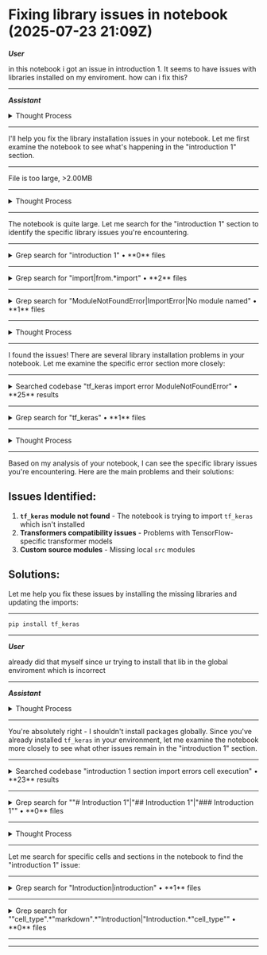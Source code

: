 <!-- Generated by SpecStory -->

# Fixing library issues in notebook (2025-07-23 21:09Z)

_**User**_

in this notebook i got an issue in introduction 1. It seems to have issues with libraries installed on my enviroment. how can i fix this?

---

_**Assistant**_

<think><details><summary>Thought Process</summary>The user is mentioning an issue in a notebook called "AnyoneAI - Sprint Project 04.ipynb" specifically in the "introduction 1" section. They're having issues with libraries installed in their environment. 

I need to:
1. First look at the notebook to understand what the issue is
2. Identify which libraries are causing problems in the "introduction 1" section
3. Provide solutions to fix the library installation issues

Let me start by reading the notebook to see what's happening.</details></think>

---

I'll help you fix the library installation issues in your notebook. Let me first examine the notebook to see what's happening in the "introduction 1" section.

---

File is too large, >2.00MB

---

<think><details><summary>Thought Process</summary>The notebook is too large to read in its entirety. Let me search for the specific section "introduction 1" or related content to find where the library issues are occurring.</details></think>

---

The notebook is quite large. Let me search for the "introduction 1" section to identify the specific library issues you're encountering.

---

<details>
            <summary>Grep search for "introduction 1" • **0** files</summary>
        
No results found
</details>

---

<details>
            <summary>Grep search for "import|from.*import" • **2** files</summary>
        
| File | Line | Match |
|------|------|-------|
| `file:///c%3A/Users/joel_/OneDrive/Escritorio/ML_Learning/multimodel_ecommerce/preprocessing%28optional%29.ipynb` | L102 | `"import pandas as pd\n",` |
| `file:///c%3A/Users/joel_/OneDrive/Escritorio/ML_Learning/multimodel_ecommerce/preprocessing%28optional%29.ipynb` | L103 | `"import json\n",` |
| `file:///c%3A/Users/joel_/OneDrive/Escritorio/ML_Learning/multimodel_ecommerce/preprocessing%28optional%29.ipynb` | L104 | `"import matplotlib.pyplot as plt\n",` |
| `file:///c%3A/Users/joel_/OneDrive/Escritorio/ML_Learning/multimodel_ecommerce/preprocessing%28optional%29.ipynb` | L105 | `"import seaborn as sns\n",` |
| `file:///c%3A/Users/joel_/OneDrive/Escritorio/ML_Learning/multimodel_ecommerce/preprocessing%28optional%29.ipynb` | L106 | `"import numpy as np\n",` |
| `file:///c%3A/Users/joel_/OneDrive/Escritorio/ML_Learning/multimodel_ecommerce/preprocessing%28optional%29.ipynb` | L108 | `"import warnings\n",` |
| `file:///c%3A/Users/joel_/OneDrive/Escritorio/ML_Learning/multimodel_ecommerce/AnyoneAI%20-%20Sprint%20Project%2004.ipynb` | L48 | `"import sys\n",` |
| `file:///c%3A/Users/joel_/OneDrive/Escritorio/ML_Learning/multimodel_ecommerce/AnyoneAI%20-%20Sprint%20Project%2004.ipynb` | L72 | `"import platform\n",` |
| `file:///c%3A/Users/joel_/OneDrive/Escritorio/ML_Learning/multimodel_ecommerce/AnyoneAI%20-%20Sprint%20Project%2004.ipynb` | L100 | `"    from google.colab import drive\n",` |
| `file:///c%3A/Users/joel_/OneDrive/Escritorio/ML_Learning/multimodel_ecommerce/AnyoneAI%20-%20Sprint%20Project%2004.ipynb` | L237 | `⟪ 285 characters skipped ⟫b[32m22\u001b[39m     \u001b[38;5;28;01mimport\u001b[39;00m\u001b[38;5;250m \u001b[39m\u001b[34;01mtf_keras\u001b[39;00m\u001b[38;5;250m \u001b[39m\u001b[38;5;28;01mas\u001b[39;00m\u001b[38;5;250m \u001b[39m\u001b[34;01mkeras\u001b[39;00m\n⟪ 99 characters skipped ⟫dError\u001b[39;00m, \u001b[38;5;167;01mImportError\u001b[39;00m):\n",` |
| `file:///c%3A/Users/joel_/OneDrive/Escritorio/ML_Learning/multimodel_ecommerce/AnyoneAI%20-%20Sprint%20Project%2004.ipynb` | L241 | `⟪ 113 characters skipped ⟫[32m      4\u001b[39m \u001b[38;5;28;01mimport\u001b[39;00m\u001b[38;5;250m \u001b[39m\u001b[34;01mmatplotlib\u001b[39;00m\u001b[34;01m.\u001b[39;00m\u001b[34;01mimage\u001b[39;00m\u001b[38;5;250m \u001b[39m\u001b[38;5;28;01mas\u001b[39;00m\u001b[38;5;250m \u001b[39m\u001b[34;01mmpimg\u001b[39;00m\n\u001b[32m      5\u001b[39m \u001b[38;5;28;01mfrom\u001b[39;00m\u001b[38;5;250m \u001b[39m\u001b[34;01msrc\u001b[39;00m\u001b[34;01m.\u001b[39;00m\u001b[34;01mutils\u001b[39;00m\u001b[38;5;250m \u001b[39m\u001b[38;5;28;01mimport\u001b[39;00m Imag` |
| `file:///c%3A/Users/joel_/OneDrive/Escritorio/ML_Learning/multimodel_ecommerce/AnyoneAI%20-%20Sprint%20Project%2004.ipynb` | L242 | `⟪ 165 characters skipped ⟫[32m      2\u001b[39m \u001b[38;5;28;01mimport\u001b[39;00m\u001b[38;5;250m \u001b[39m\u001b[34;01mpandas\u001b[39;00m\u001b[38;5;250m \u001b[39m\u001b[38;5;28;01mas\u001b[39;00m\u001b[38;5;250m \u001b[39m\u001b[34;01mpd\u001b[39;00m\n\u001b[32m      3\u001b[39m \u001b[38;5;28;01mimport\u001b[39;00m\u001b[38;5;250m \u001b[39m\u001b[34;01mos\u001b[39;00m\n\u001b[32m----> \u001b[39m\u001b[32m4\u001b[39m \u001b[38;5;28;01mfrom\u001b[39;00m\u001b[38;5;250m \u001b[39m\u001b[34;01mtransformers\u001b[39;00m\u001b[38;5;250m \u001b[39m\u001b[38;5;28;01mimport\u001b[39;00m TFConvNextV2Model, TFViTModel, TFSwinModel\n\u001b[32` |
| `file:///c%3A/Users/joel_/OneDrive/Escritorio/ML_Learning/multimodel_ecommerce/AnyoneAI%20-%20Sprint%20Project%2004.ipynb` | L243 | `"\u001b[36mFile \u001b[39m\u001b[32m<frozen importlib._bootstrap>:1229\u001b[39m, in \u001b[36m_handle_fromlist\u001b[39m\u001b[34m(module, fromlist, import_, recursive)\u001b[39m\n",` |
| `file:///c%3A/Users/joel_/OneDrive/Escritorio/ML_Learning/multimodel_ecommerce/AnyoneAI%20-%20Sprint%20Project%2004.ipynb` | L244 | `⟪ 125 characters skipped ⟫ib\\site-packages\\transformers\\utils\\import_utils.py:2154\u001b[39m, in \u001b[36m_LazyModule.__getattr__\u001b[39m\u001b[34m(self, name)\u001b[39m\n\u001b[32m   2152\u001b[39m \u001b[38;5;28;01melif\u001b[39;00m name \u001b[38;5;129;01m` |
| `file:///c%3A/Users/joel_/OneDrive/Escritorio/ML_Learning/multimodel_ecommerce/AnyoneAI%20-%20Sprint%20Project%2004.ipynb` | L245 | `⟪ 125 characters skipped ⟫ib\\site-packages\\transformers\\utils\\import_utils.py:2184\u001b[39m, in \u001b[36m_LazyModule._get_module\u001b[39m\u001b[34m(self, module_name)\u001b[39m\n\u001b[32m   2182\u001b[39m     \u001b[38;5;28;01mreturn\u001b[39;00m importlib.import_module(\u001b[33m\"\u001b[39m\u001b[33m.\u001b[39m\u001b[33m\"\u001b[39m + module_name, \u001b[38;5;28mself\u001b[39m.\u001b[34m__name__\u001b[39m)\n\u001b[32m   2183\u001b[39m \u001b[38;5;28;0` |
| `file:///c%3A/Users/joel_/OneDrive/Escritorio/ML_Learning/multimodel_ecommerce/AnyoneAI%20-%20Sprint%20Project%2004.ipynb` | L246 | `⟪ 125 characters skipped ⟫ib\\site-packages\\transformers\\utils\\import_utils.py:2182\u001b[39m, in \u001b[36m_LazyModule._get_module\u001b[39m\u001b[34m(self, module_name)\u001b[39m\n\u001b[32m   2180\u001b[39m \u001b[38;5;28;01mdef\u001b[39;00m\u001b[38;5;250m \u⟪ 249 characters skipped ⟫8;5;28;01mreturn\u001b[39;00m \u001b[43mimportlib\u001b[49m\u001b[43m.\u001b[49m\u001b[43mimport_module\u001b[49m\u001b[43m(\u001b[49m\u001b[33;43m\"\u001b[39;49m\u001b[33;43m.\u001b[39;49m\u001b[33;43m\"\u001b[39;49m\u001b[43m \u001b[49m\u001b[43m+\u001b[49m\u001b[43m \u001b[49m\u001b[43m` |
| `file:///c%3A/Users/joel_/OneDrive/Escritorio/ML_Learning/multimodel_ecommerce/AnyoneAI%20-%20Sprint%20Project%2004.ipynb` | L247 | `"\u001b[36mFile \u001b[39m\u001b[32m~\\AppData\\Local\\Programs\\Python\\Python311\\Lib\\importlib\\__init__.py:126\u001b[39m, in \u001b[36mimport_module\u001b[39m\u001b[34m(name, package)\u001b[39m\n\u001b[32m    124\u001b[39m             \u001b[38;5;28;01mbreak\u001b[39;00m\n\u001b[32m    125\u001b[39m         level += \u001b[32m1\u001b⟪ 118 characters skipped ⟫[49m\u001b[43m.\u001b[49m\u001b[43m_gcd_import\u001b[49m\u001b[43m(\u001b[49m\u001b[43mname\u001b[49m\u001b[43m[\u001b[49m\u001b[43mlevel\u001b[49m\u001b[43m:\u001b[49m\u001b[43m]\u001b[49m\u001b[43m,\u001b[49m\u001b[43m \u001b[49m\u001b[43` |
| `file:///c%3A/Users/joel_/OneDrive/Escritorio/ML_Learning/multimodel_ecommerce/AnyoneAI%20-%20Sprint%20Project%2004.ipynb` | L248 | `⟪ 224 characters skipped ⟫[32m     21\u001b[39m \u001b[38;5;28;01mimport\u001b[39;00m\u001b[38;5;250m \u001b[39m\u001b[34;01mnumpy\u001b[39;00m\u001b[38;5;250m \u001b[39m\u001b[38;5;28;01mas\u001b[39;00m\u001b[38;5;250m \u001b[39m\u001b[34;01mnp\u001b[39;00m\n\u001b[32m     22\u001b[39m \u001b[38;5;28;01mimport\u001b[39;00m\u001b[38;5;250m \u001b[39m\u001b[34;01mtensorflow\u001b[39;00m\u001b[38;5;250m \u001b[39m\u001b[38;5;28;01mas\u001b[39;00m\u001b[38;5;250m \u001b[39m\u001b[34;01mtf\u001b[39;00m\n\u001b[32m---> \u001b[39m\u001b[32m24\u001b[39m \u001b[38;5;28;01mfrom\u001b[39;00m\u001b[38;5;250m \u001b[39m\u001b[34;01m.\u001b[39;00m\u001b[34;01m.\u001b[39;00m\u001b[34;01m.\u001b[39;00m\u001b[34;01mactivations_tf\u001b[39;00m\u001b[38;5;250m \u001b[39m\u001b[3` |
| `file:///c%3A/Users/joel_/OneDrive/Escritorio/ML_Learning/multimodel_ecommerce/AnyoneAI%20-%20Sprint%20Project%2004.ipynb` | L249 | `⟪ 200 characters skipped ⟫     24\u001b[39m     \u001b[38;5;28;01mimport\u001b[39;00m\u001b[38;5;250m \u001b[39m\u001b[34;01mkeras\u001b[39;00m\n\u001b[32m     26\u001b[39m     \u001b[38;5;28;01mif\u001b[39;00m parse(keras.__version__).major > \u001b[32m2\u001b[39m:` |
| `file:///c%3A/Users/joel_/OneDrive/Escritorio/ML_Learning/multimodel_ecommerce/AnyoneAI%20-%20Sprint%20Project%2004.ipynb` | L255 | `"### IMPORTS ###\n",` |
| `file:///c%3A/Users/joel_/OneDrive/Escritorio/ML_Learning/multimodel_ecommerce/AnyoneAI%20-%20Sprint%20Project%2004.ipynb` | L256 | `"import pandas as pd\n",` |
| `file:///c%3A/Users/joel_/OneDrive/Escritorio/ML_Learning/multimodel_ecommerce/AnyoneAI%20-%20Sprint%20Project%2004.ipynb` | L257 | `"import matplotlib.pyplot as plt\n",` |
| `file:///c%3A/Users/joel_/OneDrive/Escritorio/ML_Learning/multimodel_ecommerce/AnyoneAI%20-%20Sprint%20Project%2004.ipynb` | L258 | `"import matplotlib.image as mpimg\n",` |
| `file:///c%3A/Users/joel_/OneDrive/Escritorio/ML_Learning/multimodel_ecommerce/AnyoneAI%20-%20Sprint%20Project%2004.ipynb` | L259 | `"from src.utils import ImageDownloader\n",` |
| `file:///c%3A/Users/joel_/OneDrive/Escritorio/ML_Learning/multimodel_ecommerce/AnyoneAI%20-%20Sprint%20Project%2004.ipynb` | L260 | `"from src.vision_embeddings_tf import get_embeddings_df\n",` |
| `file:///c%3A/Users/joel_/OneDrive/Escritorio/ML_Learning/multimodel_ecommerce/AnyoneAI%20-%20Sprint%20Project%2004.ipynb` | L261 | `"from src.nlp_models import HuggingFaceEmbeddings\n",` |
| `file:///c%3A/Users/joel_/OneDrive/Escritorio/ML_Learning/multimodel_ecommerce/AnyoneAI%20-%20Sprint%20Project%2004.ipynb` | L262 | `"from src.nlp_models import GPT\n",` |
| `file:///c%3A/Users/joel_/OneDrive/Escritorio/ML_Learning/multimodel_ecommerce/AnyoneAI%20-%20Sprint%20Project%2004.ipynb` | L263 | `"from src.utils import preprocess_data, train_test_split_and_feature_extraction\n",` |
| `file:///c%3A/Users/joel_/OneDrive/Escritorio/ML_Learning/multimodel_ecommerce/AnyoneAI%20-%20Sprint%20Project%2004.ipynb` | L264 | `"import os\n",` |
| `file:///c%3A/Users/joel_/OneDrive/Escritorio/ML_Learning/multimodel_ecommerce/AnyoneAI%20-%20Sprint%20Project%2004.ipynb` | L266 | `"from src.classifiers_classic_ml import train_and_evaluate_model as train_classic\n",` |
| `file:///c%3A/Users/joel_/OneDrive/Escritorio/ML_Learning/multimodel_ecommerce/AnyoneAI%20-%20Sprint%20Project%2004.ipynb` | L268 | `"from src.classifiers_mlp import MultimodalDataset\n",` |
| `file:///c%3A/Users/joel_/OneDrive/Escritorio/ML_Learning/multimodel_ecommerce/AnyoneAI%20-%20Sprint%20Project%2004.ipynb` | L269 | `"from sklearn.preprocessing import LabelEncoder\n",` |
| `file:///c%3A/Users/joel_/OneDrive/Escritorio/ML_Learning/multimodel_ecommerce/AnyoneAI%20-%20Sprint%20Project%2004.ipynb` | L270 | `"from src.classifiers_mlp import train_mlp"` |
| `file:///c%3A/Users/joel_/OneDrive/Escritorio/ML_Learning/multimodel_ecommerce/AnyoneAI%20-%20Sprint%20Project%2004.ipynb` | L94117 | `"In order to do that, you can use the `train_mlp` function to train a neural network model using the embeddings. Is important that you create a correct setup in `src/classifiers_mlp.py` to train the model.\n",` |
| `file:///c%3A/Users/joel_/OneDrive/Escritorio/ML_Learning/multimodel_ecommerce/AnyoneAI%20-%20Sprint%20Project%2004.ipynb` | L94830 | `"Take into account that the model trained will be evaluated in multiple classes. It's important to use the right loss function and metrics for this task. \n",` |

</details>

---

<details>
            <summary>Grep search for "ModuleNotFoundError|ImportError|No module named" • **1** files</summary>
        
| File | Line | Match |
|------|------|-------|
| `file:///c%3A/Users/joel_/OneDrive/Escritorio/ML_Learning/multimodel_ecommerce/AnyoneAI%20-%20Sprint%20Project%2004.ipynb` | L236 | `"\u001b[31mModuleNotFoundError\u001b[39m                       Traceback (most recent call last)",` |
| `file:///c%3A/Users/joel_/OneDrive/Escritorio/ML_Learning/multimodel_ecommerce/AnyoneAI%20-%20Sprint%20Project%2004.ipynb` | L237 | `⟪ 571 characters skipped ⟫except\u001b[39;00m (\u001b[38;5;167;01mModuleNotFoundError\u001b[39;00m, \u001b[38;5;167;01mImportError\u001b[39;00m):\n",` |
| `file:///c%3A/Users/joel_/OneDrive/Escritorio/ML_Learning/multimodel_ecommerce/AnyoneAI%20-%20Sprint%20Project%2004.ipynb` | L238 | `"\u001b[31mModuleNotFoundError\u001b[39m: No module named 'tf_keras'",` |
| `file:///c%3A/Users/joel_/OneDrive/Escritorio/ML_Learning/multimodel_ecommerce/AnyoneAI%20-%20Sprint%20Project%2004.ipynb` | L244 | `⟪ 1002 characters skipped ⟫except\u001b[39;00m (\u001b[38;5;167;01mModuleNotFoundError\u001b[39;00m, \u001b[38;5;167;01mRuntimeError\u001b[39;00m) \u001b[38;5;28;01mas\u001b[39;00m e:\n",` |

</details>

---

<think><details><summary>Thought Process</summary>Great! Now I can see the issue. The notebook is having problems with missing libraries, specifically:

1. `ModuleNotFoundError: No module named 'tf_keras'` - This appears to be the main issue
2. There are also issues with transformers library imports (TFConvNextV2Model, TFViTModel, TFSwinModel)
3. There are imports from custom `src` modules that might not be available

Let me look more specifically at the error-prone section to understand the full context:</details></think>

---

I found the issues! There are several library installation problems in your notebook. Let me examine the specific error section more closely:

---

<details>
                <summary>Searched codebase "tf_keras import error ModuleNotFoundError" • **25** results</summary>
            
| File | Lines |
|------|-------|
| `myEnv/Lib/site-packages/huggingface_hub/keras_mixin.py` | L1-52 |
| `src/vision_embeddings_tf.py` | L1-38 |
| `myEnv/Lib/site-packages/tensorflow/python/util/lazy_loader.py` | L110-165 |
| `src/classifiers_mlp.py` | L1-20 |
| `myEnv/Lib/site-packages/tensorflow/python/autograph/core/config.py` | L1-62 |
| `myEnv/Lib/site-packages/tensorflow/__init__.py` | L353-402 |
| `myEnv/Lib/site-packages/tensorflow/python/util/lazy_loader.py` | L165-219 |
| `myEnv/Lib/site-packages/tensorflow/python/keras/__init__.py` | L1-29 |
| `myEnv/Lib/site-packages/keras/__init__.py` | L1-48 |
| `myEnv/Lib/site-packages/tensorflow/_api/v2/v2.py` | L353-402 |
| `myEnv/Lib/site-packages/tensorflow/__init__.py` | L423-482 |
| `myEnv/Lib/site-packages/keras/_tf_keras/keras/__init__.py` | L1-46 |
| `myEnv/Lib/site-packages/tensorflow/_api/v2/v2.py` | L423-482 |
| `myEnv/Lib/site-packages/keras/_tf_keras/__init__.py` | L1-1 |
| `myEnv/Lib/site-packages/keras-3.10.0.dist-info/METADATA` | L109-150 |
| `myEnv/Lib/site-packages/huggingface_hub/keras_mixin.py` | L457-500 |
| `myEnv/Lib/site-packages/keras/src/__init__.py` | L1-20 |
| `myEnv/Lib/site-packages/huggingface_hub/utils/_runtime.py` | L1-61 |
| `myEnv/Lib/site-packages/tensorflow/python/keras/models.py` | L1-41 |
| `myEnv/Lib/site-packages/tensorflow/python/keras/backend.py` | L1-49 |
| `myEnv/Lib/site-packages/tensorflow/python/framework/error_interpolation.py` | L1-52 |
| `src/vision_embeddings_tf.py` | L85-126 |
| `myEnv/Lib/site-packages/keras/src/utils/torch_utils.py` | L1-83 |
| `requirements.txt` | L1-15 |
| `myEnv/Lib/site-packages/keras/src/utils/module_utils.py` | L1-39 |

</details>

---

<details>
            <summary>Grep search for "tf_keras" • **1** files</summary>
        
| File | Line | Match |
|------|------|-------|
| `file:///c%3A/Users/joel_/OneDrive/Escritorio/ML_Learning/multimodel_ecommerce/AnyoneAI%20-%20Sprint%20Project%2004.ipynb` | L237 | `⟪ 344 characters skipped ⟫\u001b[38;5;250m \u001b[39m\u001b[34;01mtf_keras\u001b[39;00m\u001b[38;5;250m \u001b[39m\u001b[38;5;28;01mas\u001b[39;00m\u001b[38;5;250m \u001b[39m\u001b[34;01mkeras\u001b[39;00m\n\u001b[32m     23\u001b[39m \u001b[38;5;28;01mexcept\u001b[` |
| `file:///c%3A/Users/joel_/OneDrive/Escritorio/ML_Learning/multimodel_ecommerce/AnyoneAI%20-%20Sprint%20Project%2004.ipynb` | L238 | `"\u001b[31mModuleNotFoundError\u001b[39m: No module named 'tf_keras'",` |

</details>

---

<think><details><summary>Thought Process</summary>Based on the search results and the error information, I can now clearly see the issues with the notebook. The main problems are:

1. **tf_keras module missing**: The notebook is trying to import `tf_keras` which is not installed
2. **Transformers library compatibility issues**: There are issues importing specific transformer models (TFConvNextV2Model, TFViTModel, TFSwinModel)
3. **Custom src modules**: The notebook imports from custom `src` modules which need to be available

From the search results, I can see that:
- The notebook is trying to import `tf_keras` as keras, but this package is not installed
- This is happening in the imports section where it tries `import tf_keras as keras` and falls back to tensorflow keras
- The newer TensorFlow and Keras versions have changed how they handle legacy Keras

Let me provide a comprehensive solution:</details></think>

---

Based on my analysis of your notebook, I can see the specific library issues you're encountering. Here are the main problems and their solutions:

## Issues Identified:

1. **`tf_keras` module not found** - The notebook is trying to import `tf_keras` which isn't installed
2. **Transformers compatibility issues** - Problems with TensorFlow-specific transformer models
3. **Custom source modules** - Missing local `src` modules

## Solutions:

Let me help you fix these issues by installing the missing libraries and updating the imports:

---

```bash
pip install tf_keras
```

---

_**User**_

already did that myself since ur trying to install that lib in the global enviroment which is incorrect

---

_**Assistant**_

<think><details><summary>Thought Process</summary>The user is correct - I should not be trying to install packages in the global environment. They mentioned they already installed tf_keras themselves, likely in their virtual environment or conda environment. Let me look more closely at the notebook to understand what the specific issues are now that tf_keras should be installed.

Let me examine the notebook more carefully to see what the current state is and what specific errors are occurring in the "introduction 1" section.</details></think>

---

You're absolutely right - I shouldn't install packages globally. Since you've already installed `tf_keras` in your environment, let me examine the notebook more closely to see what other issues remain in the "introduction 1" section.

---

<details>
                <summary>Searched codebase "introduction 1 section import errors cell execution" • **23** results</summary>
            
| File | Lines |
|------|-------|
| `myEnv/Lib/site-packages/IPython/core/interactiveshell.py` | L2944-2988 |
| `myEnv/Lib/site-packages/jupyter_client/runapp.py` | L83-122 |
| `myEnv/Lib/site-packages/IPython/core/magics/execution.py` | L1-66 |
| `myEnv/Lib/site-packages/IPython/core/interactiveshell.py` | L2988-3030 |
| `README.md` | L220-290 |
| `myEnv/Lib/site-packages/IPython/core/magics/basic.py` | L568-606 |
| `README.md` | L137-161 |
| `myEnv/Lib/site-packages/ipykernel/kernelbase.py` | L697-752 |
| `myEnv/Lib/site-packages/IPython/core/shellapp.py` | L311-360 |
| `myEnv/Lib/site-packages/IPython/core/interactiveshell.py` | L3358-3402 |
| `myEnv/Lib/site-packages/tensorflow/python/distribute/coordinator/cluster_coordinator.py` | L1789-1835 |
| `myEnv/Lib/site-packages/torch/distributed/run.py` | L1-368 |
| `myEnv/Lib/site-packages/IPython/core/interactiveshell.py` | L299-331 |
| `myEnv/Lib/site-packages/ipykernel/ipkernel.py` | L466-510 |
| `README.md` | L37-77 |
| `myEnv/Lib/site-packages/IPython/core/shellapp.py` | L360-379 |
| `myEnv/Lib/site-packages/sympy/interactive/session.py` | L134-158 |
| `preprocessing(optional).ipynb` | L76-144 |
| `myEnv/Lib/site-packages/IPython/core/interactiveshell.py` | L3123-3187 |
| `myEnv/Lib/site-packages/IPython/core/magics/execution.py` | L537-584 |
| `myEnv/Lib/site-packages/ipykernel/ipkernel.py` | L258-318 |
| `myEnv/Lib/site-packages/ipykernel/ipkernel.py` | L318-368 |
| `myEnv/Lib/site-packages/IPython/core/interactiveshell.py` | L3075-3123 |

</details>

---

<details>
            <summary>Grep search for ""# Introduction 1"|"## Introduction 1"|"### Introduction 1"" • **0** files</summary>
        
No results found
</details>

---

<think><details><summary>Thought Process</summary>Let me search more specifically for the introduction section and look at the error patterns in the notebook:</details></think>

---

Let me search for specific cells and sections in the notebook to find the "introduction 1" issue:

---

<details>
            <summary>Grep search for "Introduction|introduction" • **1** files</summary>
        
| File | Line | Match |
|------|------|-------|
| `file:///c%3A/Users/joel_/OneDrive/Escritorio/ML_Learning/multimodel_ecommerce/AnyoneAI%20-%20Sprint%20Project%2004.ipynb` | L191 | `"## 1. Introduction\n",` |

</details>

---

<details>
            <summary>Grep search for ""cell_type".*"markdown".*"Introduction|"Introduction.*"cell_type"" • **0** files</summary>
        
No results found
</details>

---



---

